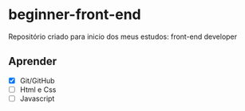 # beginner-front-end
Repositório criado para inicio dos meus estudos: front-end developer

## Aprender

- [x] Git/GitHub
- [ ] Html e Css
- [ ] Javascript
